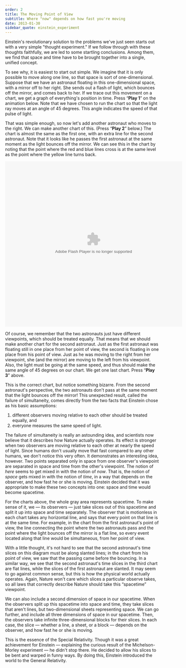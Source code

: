 ```yaml
---
order: 2
title: The Moving Point of View
subtitle: Where "now" depends on how fast you're moving
date: 2013-01-30
sidebar_quote: einstein_experiment
---
```


Einstein's revolutionary solution to the problems we've just seen starts out with a very simple
"thought experiment." If we follow through with these thoughts faithfully, we are led to some
startling conclusions. Among them, we find that space and time have to be brought together into a
single, unified concept.

To see why, it is easiest to start out simple. We imagine that it is only possible to move along one
line, so that space is sort of one-dimensional. Suppose that we have an astronaut floating in this
one-dimensional space, with a mirror off to her right. She sends out a flash of light, which bounces
off the mirror, and comes back to her. If we trace out this movement on a chart, we get a graph of
everything's position in time. Press “**Play 1**” on the animation below. Note that we have chosen
to run the chart so that the light ray moves at an angle of 45 degrees. This angle indicates the
speed of that pulse of light.

That was simple enough, so now let's add another astronaut who moves to the right. We can make
another chart of this. (Press “**Play 2**” below.) The chart is almost the same as the first one,
with an extra line for the second astronaut. Note that it looks like he passes the first astronaut
at the same moment as the light bounces off the mirror. We can see this in the chart by noting that
the point where the red and blue lines cross is at the same level as the point where the yellow line
turns back.

<object data="flash/astro3.swf" type="application/x-shockwave-flash" height="540" width="580"><param name="wmode" value="transparent" /><param name="movie" value="flash/astro3.swf" /></object>

Of course, we remember that the two astronauts just have different viewpoints, which should be
treated equally. That means that we should make another chart for the second astronaut. Just as the
first astronaut was floating still in one place from her point of view, the second is floating in
one place from his point of view. Just as he was moving to the right from her viewpoint, she (and
the mirror) are moving to the left from his viewpoint. Also, the light must be going at the same
speed, and thus should make the same angle of 45 degrees on our chart. We get one last chart. Press
“**Play 3**” above.

This is the correct chart, but notice something bizarre. From the second astronaut's perspective,
the two astronauts don't pass at the same moment that the light bounces off the mirror! This
unexpected result, called the failure of simultaneity, comes directly from the two facts that
Einstein chose as his basic assumptions:

  1. different observers moving relative to each other should be treated equally, and
  2. everyone measures the same speed of light.

The failure of simultaneity is really an astounding idea, and scientists now believe that it
describes how Nature actually operates. Its effect is stronger when two observers are moving
relative to each other at nearly the speed of light. Since humans don't usually move that fast
compared to any other humans, we don't notice this very often. It demonstrates an interesting idea,
however. Two points separated only in space from one observer's viewpoint are separated in space and
time from the other's viewpoint. The notion of _here_ seems to get mixed in with the notion of
_now_. That is, the notion of _space_ gets mixed in with the notion of _time_, in a way that depends
on the observer, and how fast he or she is moving. Einstein decided that it was appropriate to make
these two concepts into one: space and time would become spacetime.

For the charts above, the whole gray area represents spacetime. To make sense of it, we — its
observers — just take slices out of this spacetime and split it up into space and time
separately. The observer that is motionless in each chart takes any horizontal line, and says that
every point on that line is at the same time. For example, in the chart from the first astronaut's
point of view, the line connecting the point where the two astronauts pass and the point where the
light bounces off the mirror is a flat line, so every event located along that line would be
simultaneous, from her point of view.

With a little thought, it's not hard to see that the second astronaut's time slices on this diagram
must be along slanted lines; in the chart from his point of view, we saw that the passing came
before the bouncing. In a similar way, we see that the second astronaut's time slices in the third
chart are flat lines, while the slices of the first astronaut are slanted. It may seem to go against
common sense, but this is how the physical world actually operates. Again, Nature won't care which
slices a particular observe takes, so all laws that correctly describe Nature should take this
“spacetime” viewpoint.

We can also include a second dimension of space in our spacetime. When the observers split up this
spacetime into space and time, they take slices that aren't lines, but two-dimensional sheets
representing space. We can go further, and include all three dimensions of space in our
spacetime. Then, the observers take infinite three-dimensional blocks for their slices. In each
case, the slice — whether a line, a sheet, or a block — depends on the observer, and how fast he or
she is moving.

This is the essence of the Special Relativity. Though it was a great achievement for Einstein —
explaining the curious result of the Michelson-Morley experiment — he didn't stop there. He decided
to allow his slices to be bent and warped in funny ways. By doing this, Einstein introduced the
world to the General Relativity.
